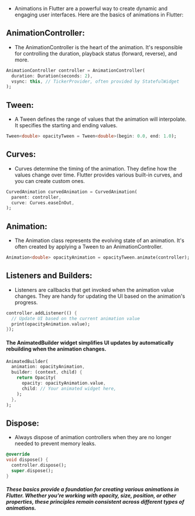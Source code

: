 - Animations in Flutter are a powerful way to create dynamic and engaging user interfaces. Here are the basics of animations in Flutter:

## AnimationController:
- The AnimationController is the heart of the animation. It's responsible for controlling the duration, playback status (forward, reverse), and more.
```dart
AnimationController controller = AnimationController(
  duration: Duration(seconds: 2),
  vsync: this, // TickerProvider, often provided by StatefulWidget
);
```
## Tween:
- A Tween defines the range of values that the animation will interpolate. It specifies the starting and ending values.

```dart
Tween<double> opacityTween = Tween<double>(begin: 0.0, end: 1.0);
```
## Curves:

- Curves determine the timing of the animation. They define how the values change over time. Flutter provides various built-in curves, and you can create custom ones.

```dart
CurvedAnimation curvedAnimation = CurvedAnimation(
  parent: controller,
  curve: Curves.easeInOut,
);
```
## Animation:

- The Animation class represents the evolving state of an animation. It's often created by applying a Tween to an AnimationController.

```dart
Animation<double> opacityAnimation = opacityTween.animate(controller);
```

## Listeners and Builders:
- Listeners are callbacks that get invoked when the animation value changes. They are handy for updating the UI based on the animation's progress.

```dart
controller.addListener(() {
  // Update UI based on the current animation value
  print(opacityAnimation.value);
});
```
#### The AnimatedBuilder widget simplifies UI updates by automatically rebuilding when the animation changes.
```dart
AnimatedBuilder(
  animation: opacityAnimation,
  builder: (context, child) {
    return Opacity(
      opacity: opacityAnimation.value,
      child: // Your animated widget here,
    );
  },
);
```
## Dispose:
- Always dispose of animation controllers when they are no longer needed to prevent memory leaks.
```dart
@override
void dispose() {
  controller.dispose();
  super.dispose();
}
```
##### These basics provide a foundation for creating various animations in Flutter. Whether you're working with opacity, size, position, or other properties, these principles remain consistent across different types of animations.

